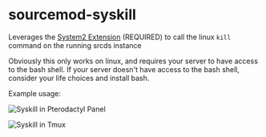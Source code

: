 # sourcemod-syskill
Leverages the [System2 Extension](https://github.com/dordnung/System2/releases/latest) (REQUIRED) to call the linux `kill` command on the running srcds instance

Obviously this only works on linux, and requires your server to have access to the bash shell. If your server doesn't have access to the bash shell, consider your life choices and install bash.

Example usage:

![Syskill in Pterodactyl Panel](https://i.imgur.com/ZKWL9vE.png)

![Syskill in Tmux](https://i.imgur.com/uEHP7HM.png)
